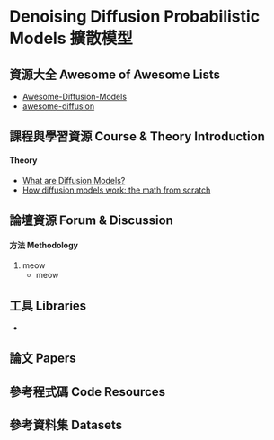 # Denoising Diffusion Probabilistic Models 擴散模型
  
## 資源大全 Awesome of Awesome Lists
+ [Awesome-Diffusion-Models](https://github.com/heejkoo/Awesome-Diffusion-Models)
+ [awesome-diffusion](https://github.com/cobanov/awesome-diffusion)
## 課程與學習資源 Course & Theory Introduction
#### Theory
+ [What are Diffusion Models?](https://lilianweng.github.io/posts/2021-07-11-diffusion-models/)
+ [How diffusion models work: the math from scratch](https://theaisummer.com/diffusion-models/)

## 論壇資源 Forum & Discussion
#### 方法 Methodology
1. meow
    + meow

## 工具 Libraries
+ []()

## 論文 Papers


## 參考程式碼 Code Resources


## 參考資料集 Datasets